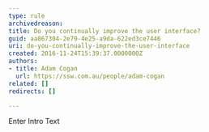 ```yaml
---
type: rule
archivedreason: 
title: Do you continually improve the user interface?
guid: aa867304-2e79-4e25-a9da-622ed3ce7446
uri: do-you-continually-improve-the-user-interface
created: 2016-11-24T15:39:37.0000000Z
authors:
- title: Adam Cogan
  url: https://ssw.com.au/people/adam-cogan
related: []
redirects: []

---
```



Enter Intro Text
<br><excerpt class='endintro'></excerpt><br>



